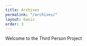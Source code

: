 ```yaml
---
title: Archives
permalink: "/archives/"
layout: basic
order: 3
---
```


Welcome to the Third Person Project
